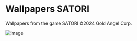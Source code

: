 # Wallpapers SATORI
Wallpapers  from the game SATORI
©2024 Gold Angel Corp.

![image](https://i.ibb.co/kmt8cDV/Gold-Angel-Developer-Git-Hub-Readme-File.png)
